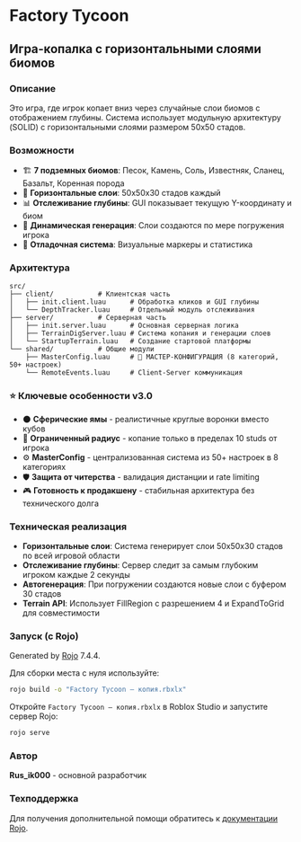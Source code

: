 # Factory Tycoon
## Игра-копалка с горизонтальными слоями биомов

### Описание
Это игра, где игрок копает вниз через случайные слои биомов с отображением глубины. Система использует модульную архитектуру (SOLID) с горизонтальными слоями размером 50x50 стадов.

### Возможности
- 🏗️ **7 подземных биомов**: Песок, Камень, Соль, Известняк, Сланец, Базальт, Коренная порода
- 📏 **Горизонтальные слои**: 50x50x30 стадов каждый
- 📊 **Отслеживание глубины**: GUI показывает текущую Y-координату и биом
- 🎯 **Динамическая генерация**: Слои создаются по мере погружения игрока
- 🔧 **Отладочная система**: Визуальные маркеры и статистика

### Архитектура
```
src/
├── client/           # Клиентская часть
│   ├── init.client.luau      # Обработка кликов и GUI глубины
│   └── DepthTracker.luau     # Отдельный модуль отслеживания
├── server/           # Серверная часть
│   ├── init.server.luau      # Основная серверная логика
│   ├── TerrainDigServer.luau # Система копания и генерации слоев
│   └── StartupTerrain.luau   # Создание стартовой платформы
└── shared/           # Общие модули
    ├── MasterConfig.luau     # 🌟 МАСТЕР-КОНФИГУРАЦИЯ (8 категорий, 50+ настроек)
    └── RemoteEvents.luau     # Client-Server коммуникация
```

### ⭐ Ключевые особенности v3.0
- 🌑 **Сферические ямы** - реалистичные круглые воронки вместо кубов  
- 🎯 **Ограниченный радиус** - копание только в пределах 10 studs от игрока
- ⚙️ **MasterConfig** - централизованная система из 50+ настроек в 8 категориях
- 🛡️ **Защита от читерства** - валидация дистанции и rate limiting
- 🎮 **Готовность к продакшену** - стабильная архитектура без технического долга

### Техническая реализация
- **Горизонтальные слои**: Система генерирует слои 50x50x30 стадов по всей игровой области
- **Отслеживание глубины**: Сервер следит за самым глубоким игроком каждые 2 секунды
- **Автогенерация**: При погружении создаются новые слои с буфером 30 стадов
- **Terrain API**: Использует FillRegion с разрешением 4 и ExpandToGrid для совместимости

### Запуск (с Rojo)
Generated by [Rojo](https://github.com/rojo-rbx/rojo) 7.4.4.

Для сборки места с нуля используйте:

```bash
rojo build -o "Factory Tycoon — копия.rbxlx"
```

Откройте `Factory Tycoon — копия.rbxlx` в Roblox Studio и запустите сервер Rojo:

```bash
rojo serve
```

### Автор
**Rus_ik000** - основной разработчик  


### Техподдержка
Для получения дополнительной помощи обратитесь к [документации Rojo](https://rojo.space/docs).
